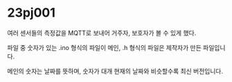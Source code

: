 # 23pj001
여러 센서들의 측정값을 MQTT로 보내어 거주자, 보호자가 볼 수 있게 했다.

파일 중 숫자가 있는 .ino 형식의 파일이 메인, .h 형식의 파일은 제작자가 만든 파일입니다.

메인의 숫자는 날짜를 뜻하며, 숫자가 대개 현재의 날짜와 비슷할수록 최신 버전입니다.
